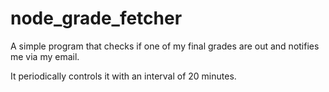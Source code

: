 # node_grade_fetcher

A simple program that checks if one of my final grades are out and notifies me via my email.

It periodically controls it with an interval of 20 minutes.
